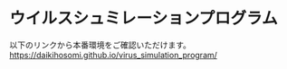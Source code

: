 # ウイルスシュミレーションプログラム

以下のリンクから本番環境をご確認いただけます。
https://daikihosomi.github.io/virus_simulation_program/
